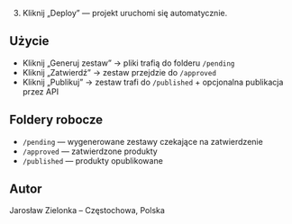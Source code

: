 3. Kliknij „Deploy” — projekt uruchomi się automatycznie.

## Użycie
- Kliknij „Generuj zestaw” → pliki trafią do folderu `/pending`  
- Kliknij „Zatwierdź” → zestaw przejdzie do `/approved`  
- Kliknij „Publikuj” → zestaw trafi do `/published` + opcjonalna publikacja przez API

## Foldery robocze
- `/pending` — wygenerowane zestawy czekające na zatwierdzenie  
- `/approved` — zatwierdzone produkty  
- `/published` — produkty opublikowane

## Autor
Jarosław Zielonka – Częstochowa, Polska

